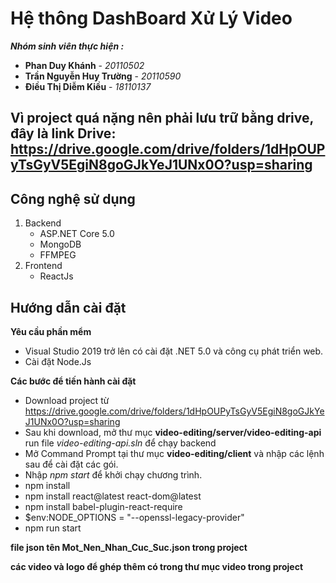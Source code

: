 # Hệ thông DashBoard Xử Lý Video

***Nhóm sinh viên thực hiện :***
- **Phan Duy Khánh** - *20110502*
- **Trần Nguyễn Huy Trường** - *20110590*
- **Điều Thị Diễm Kiều** - *18110137*
## Vì project quá nặng nên phải lưu trữ bằng drive, đây là link Drive: https://drive.google.com/drive/folders/1dHpOUPyTsGyV5EgiN8goGJkYeJ1UNx0O?usp=sharing
## Công nghệ sử dụng

1. Backend
   - ASP.NET Core 5.0
   - MongoDB
   - FFMPEG
2. Frontend
   - ReactJs

## Hướng dẫn cài đặt

**Yêu cầu phần mểm**

- Visual Studio 2019 trở lên có cài đặt .NET 5.0 và công cụ phát triển web.
- Cài đặt Node.Js

**Các bước để tiến hành cài đặt**

- Download project từ https://drive.google.com/drive/folders/1dHpOUPyTsGyV5EgiN8goGJkYeJ1UNx0O?usp=sharing
- Sau khi download, mở thư mục **video-editing/server/video-editing-api** run file _video-editing-api.sln_ để chạy backend
- Mở Command Prompt tại thư mục **video-editing/client** và nhập các lệnh sau để cài đặt các gói.
- Nhập _npm start_ để khởi chạy chương trình.
- npm install
- npm install react@latest react-dom@latest
- npm install babel-plugin-react-require 
- $env:NODE_OPTIONS = "--openssl-legacy-provider"
- npm run start

**file json tên Mot_Nen_Nhan_Cuc_Suc.json trong project**

**các video và logo để ghép thêm có trong thư mục video trong project**
